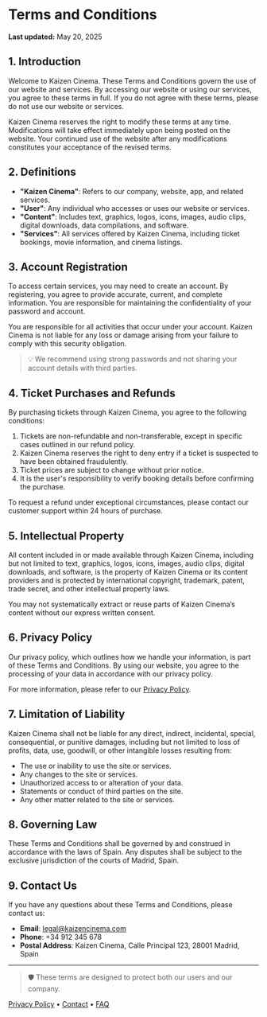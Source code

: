 # Terms and Conditions

**Last updated:** May 20, 2025

## 1. Introduction

Welcome to Kaizen Cinema. These Terms and Conditions govern the use of our website and services. By accessing our website or using our services, you agree to these terms in full. If you do not agree with these terms, please do not use our website or services.

Kaizen Cinema reserves the right to modify these terms at any time. Modifications will take effect immediately upon being posted on the website. Your continued use of the website after any modifications constitutes your acceptance of the revised terms.

## 2. Definitions

* **"Kaizen Cinema"**: Refers to our company, website, app, and related services.
* **"User"**: Any individual who accesses or uses our website or services.
* **"Content"**: Includes text, graphics, logos, icons, images, audio clips, digital downloads, data compilations, and software.
* **"Services"**: All services offered by Kaizen Cinema, including ticket bookings, movie information, and cinema listings.

## 3. Account Registration

To access certain services, you may need to create an account. By registering, you agree to provide accurate, current, and complete information. You are responsible for maintaining the confidentiality of your password and account.

You are responsible for all activities that occur under your account. Kaizen Cinema is not liable for any loss or damage arising from your failure to comply with this security obligation.

> 💡 We recommend using strong passwords and not sharing your account details with third parties.

## 4. Ticket Purchases and Refunds

By purchasing tickets through Kaizen Cinema, you agree to the following conditions:

1. Tickets are non-refundable and non-transferable, except in specific cases outlined in our refund policy.
2. Kaizen Cinema reserves the right to deny entry if a ticket is suspected to have been obtained fraudulently.
3. Ticket prices are subject to change without prior notice.
4. It is the user's responsibility to verify booking details before confirming the purchase.

To request a refund under exceptional circumstances, please contact our customer support within 24 hours of purchase.

## 5. Intellectual Property

All content included in or made available through Kaizen Cinema, including but not limited to text, graphics, logos, icons, images, audio clips, digital downloads, and software, is the property of Kaizen Cinema or its content providers and is protected by international copyright, trademark, patent, trade secret, and other intellectual property laws.

You may not systematically extract or reuse parts of Kaizen Cinema’s content without our express written consent.

## 6. Privacy Policy

Our privacy policy, which outlines how we handle your information, is part of these Terms and Conditions. By using our website, you agree to the processing of your data in accordance with our privacy policy.

For more information, please refer to our [Privacy Policy](/privacy).

## 7. Limitation of Liability

Kaizen Cinema shall not be liable for any direct, indirect, incidental, special, consequential, or punitive damages, including but not limited to loss of profits, data, use, goodwill, or other intangible losses resulting from:

* The use or inability to use the site or services.
* Any changes to the site or services.
* Unauthorized access to or alteration of your data.
* Statements or conduct of third parties on the site.
* Any other matter related to the site or services.

## 8. Governing Law

These Terms and Conditions shall be governed by and construed in accordance with the laws of Spain. Any disputes shall be subject to the exclusive jurisdiction of the courts of Madrid, Spain.

## 9. Contact Us

If you have any questions about these Terms and Conditions, please contact us:

* **Email**: [legal@kaizencinema.com](mailto:legal@kaizencinema.com)
* **Phone**: +34 912 345 678
* **Postal Address**: Kaizen Cinema, Calle Principal 123, 28001 Madrid, Spain

---

> 🛡️ These terms are designed to protect both our users and our company.

[Privacy Policy](/privacy) • [Contact](/contact) • [FAQ](/faq)
